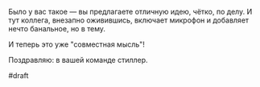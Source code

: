 Было у вас такое — вы предлагаете отличную идею, чётко, по делу. И тут коллега, внезапно оживившись, включает микрофон и добавляет нечто банальное, но в тему.

И теперь это уже "совместная мысль"!

Поздравляю: в вашей команде стиллер.

#draft